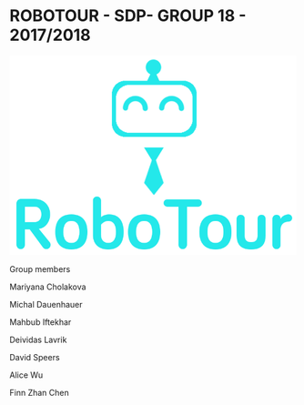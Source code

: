 # ROBOTOUR - SDP- GROUP 18 - 2017/2018

![Screenshot](Logo.png)

Group members

Mariyana Cholakova

Michal Dauenhauer

Mahbub Iftekhar

Deividas Lavrik

David Speers

Alice Wu

Finn Zhan Chen
